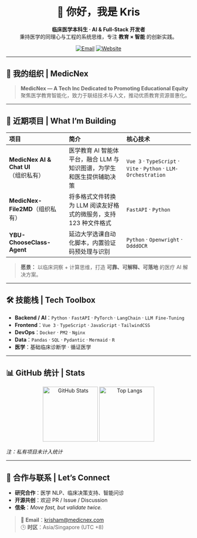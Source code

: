 <!-- GitHub Profile README for @Ham-Kris -->
<div align="center">

# 👋 你好，我是 **Kris**

**临床医学本科生 · AI & Full-Stack 开发者**  
秉持医学的同理心与工程的系统思维，专注 **教育 × 智能** 的创新实践。

[![Email](https://img.shields.io/badge/-Email-D14836?style=flat&logo=gmail&logoColor=white)](mailto:krisham@medicnex.com)
[![Website](https://img.shields.io/badge/-Portfolio-181717?style=flat&logo=github&logoColor=white)](https://www.medicnex.com)

</div>

---

## 🏢 我的组织 | MedicNex

> **MedicNex — A Tech Inc Dedicated to Promoting Educational Equity**  
> 聚焦医学教育智能化，致力于联结技术与人文，推动优质教育资源普惠化。

---

## 🔭 近期项目 | What I’m Building

| 项目 | 简介 | 核心技术 |
| :-- | :-- | :-- |
| **MedicNex AI & Chat UI**（组织私有） | 医学教育 AI 智能体平台，融合 LLM 与知识图谱，为学生和医生提供辅助决策 | `Vue 3` · `TypeScript` · `Vite` · `Python` · `LLM-Orchestration` |
| **MedicNex-File2MD**（组织私有） | 将多格式文件转换为 LLM 阅读友好格式的微服务，支持 123 种文件格式 | `FastAPI` · `Python` |
| **YBU-ChooseClass-Agent** | 延边大学选课自动化脚本，内置验证码预处理与识别 | `Python` · `Openwright` · `DdddOCR` |

> **愿景：** 以临床洞察 + 计算思维，打造 **可靠、可解释、可落地** 的医疗 AI 解决方案。

---

## 🛠️ 技能栈 | Tech Toolbox

- **Backend / AI**：`Python` · `FastAPI` · `PyTorch` · `LangChain` · `LLM Fine-Tuning`
- **Frontend**：`Vue 3` · `TypeScript` · `JavaScript` · `TailwindCSS`
- **DevOps**：`Docker` · `PM2` · `Nginx`
- **Data**：`Pandas` · `SQL` · `Pydantic` · `Mermaid` · `R`
- **医学**：基础临床诊断学 · 循证医学

---

## 📊 GitHub 统计 | Stats

<p align="center">
  <img src="https://github-readme-stats.vercel.app/api?username=Ham-Kris&show_icons=true&hide_title=true&include_all_commits=true" alt="GitHub Stats" height="150">
  <img src="https://github-readme-stats.vercel.app/api/top-langs/?username=Ham-Kris&layout=compact&hide_title=true" alt="Top Langs" height="150">
</p>

*注：私有项目未计入统计*

---

## 🤝 合作与联系 | Let’s Connect

- **研究合作**：医学 NLP、临床决策支持、智能问诊  
- **开源共创**：欢迎 PR / Issue / Discussion  
- **信条**：*Move fast, but validate twice.*

> 📮 **Email**：krisham@medicnex.com  
> 🕒 **时区**：Asia/Singapore (UTC +8)
